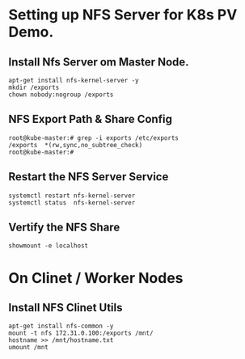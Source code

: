 # Setting up NFS Server for K8s PV Demo. 

## Install Nfs Server om Master Node.
```
apt-get install nfs-kernel-server -y 
mkdir /exports
chown nobody:nogroup /exports
```

## NFS Export Path & Share Config
```
root@kube-master:# grep -i exports /etc/exports
/exports  *(rw,sync,no_subtree_check)
root@kube-master:#
```

## Restart the NFS Server Service
```
systemctl restart nfs-kernel-server
systemctl status  nfs-kernel-server
```

## Vertify the NFS Share
```
showmount -e localhost 
```


# On Clinet / Worker Nodes 

## Install NFS Clinet Utils 
```
apt-get install nfs-common -y
mount -t nfs 172.31.0.100:/exports /mnt/
hostname >> /mnt/hostname.txt
umount /mnt
```
